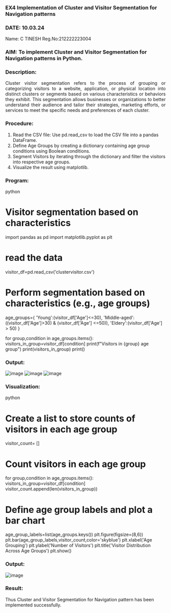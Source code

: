 ### EX4 Implementation of Cluster and Visitor Segmentation for Navigation patterns
### DATE: 10.03.24

Name: C TINESH
Reg.No:212222223004

### AIM: To implement Cluster and Visitor Segmentation for Navigation patterns in Python.
### Description:
<div align= "justify">Cluster visitor segmentation refers to the process of grouping or categorizing visitors to a website, 
  application, or physical location into distinct clusters or segments based on various characteristics or behaviors they exhibit. 
  This segmentation allows businesses or organizations to better understand their audience and tailor their strategies, marketing efforts, 
  or services to meet the specific needs and preferences of each cluster.</div>
  
### Procedure:
1) Read the CSV file: Use pd.read_csv to load the CSV file into a pandas DataFrame.
2) Define Age Groups by creating a dictionary containing age group conditions using Boolean conditions.
3) Segment Visitors by iterating through the dictionary and filter the visitors into respective age groups.
4) Visualize the result using matplotlib.

### Program:
python
# Visitor segmentation based on characteristics
import pandas as pd
import matplotlib.pyplot as plt

# read the data
visitor_df=pd.read_csv('clustervisitor.csv')

# Perform segmentation based on characteristics (e.g., age groups)
age_groups={
    'Young':(visitor_df['Age']<=30),
    'Middle-aged':((visitor_df['Age']>30) & (visitor_df['Age'] <=50)),
    'Eldery':(visitor_df['Age'] > 50)
}

for group,condition in age_groups.items():
  visitors_in_group=visitor_df[condition]
  print(f"Visitors in {group} age group")
  print(visitors_in_group)
  print()

### Output:
![image](https://github.com/Hariharan-061102/WDM_EXP4/assets/93427270/6792d05a-079a-4312-9180-7a55f3d6a9a5)
![image](https://github.com/Hariharan-061102/WDM_EXP4/assets/93427270/bac58835-8c8b-4a39-a22f-cd40b5160cb4)
![image](https://github.com/Hariharan-061102/WDM_EXP4/assets/93427270/0d9fae44-5e51-4cf0-a846-95ccaf0f6d93)



### Visualization:
python
# Create a list to store counts of visitors in each age group
visitor_count= []

# Count visitors in each age group
for group,condition in age_groups.items():
  visitors_in_group=visitor_df[condition]
  visitor_count.append(len(visitors_in_group))
    
# Define age group labels and plot a bar chart
age_group_labels=list(age_groups.keys())
plt.figure(figsize=(8,6))
plt.bar(age_group_labels,visitor_count,color='skyblue')
plt.xlabel('Age Grouping')
plt.ylabel('Number of Visitors')
plt.title('Visitor Distribution Across Age Groups')
plt.show()

### Output:
![image](https://github.com/Hariharan-061102/WDM_EXP4/assets/93427270/cf676403-9300-4b74-9f5c-b4591322905f)


### Result:
Thus Cluster and Visitor Segmentation for Navigation pattern has been implemented successfully.
